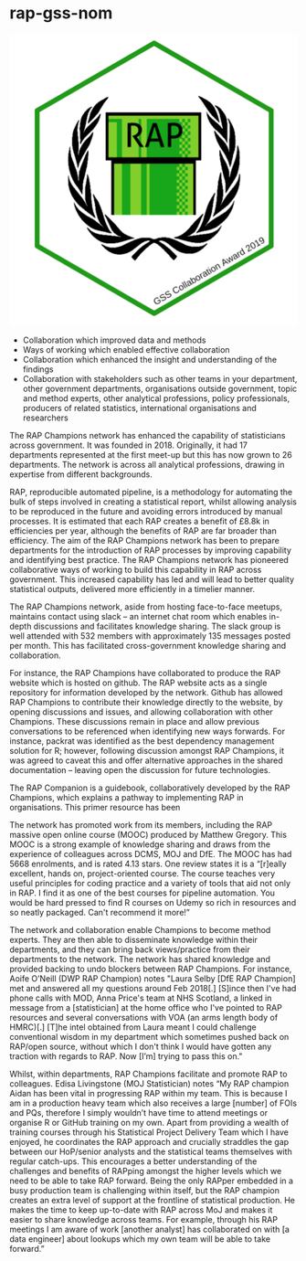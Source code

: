 # rap-gss-nom

![RAP Win Badge - (c) Matt Dray](RAPwin.png)

* Collaboration which improved data and methods
*	Ways of working which enabled effective collaboration
*	Collaboration which enhanced the insight and understanding of the findings
*	Collaboration with stakeholders such as other teams in your department, other government departments, organisations outside government, topic and method experts, other analytical professions, policy professionals, producers of related statistics, international organisations and researchers

The RAP Champions network has enhanced the capability of statisticians across government. 
It was founded in 2018.
Originally, it had 17 departments represented at the first meet-up but this has now grown to 26 departments.
The network is across all analytical professions, drawing in expertise from different backgrounds. 

RAP, reproducible automated pipeline, is a methodology for automating the bulk of steps involved in creating a statistical report, whilst allowing analysis to be reproduced in the future and avoiding errors introduced by manual processes. 
It is estimated that each RAP creates a benefit of £8.8k in efficiencies per year, although the benefits of RAP are far broader than efficiency.
The aim of the RAP Champions network has been to prepare departments for the introduction of RAP processes by improving capability and identifying best practice. 
The RAP Champions network has pioneered collaborative ways of working to build this capability in RAP across government. 
This increased capability has led and will lead to better quality statistical outputs, delivered more efficiently in a timelier manner.

The RAP Champions network, aside from hosting face-to-face meetups, maintains contact using slack – an internet chat room which enables in-depth discussions and facilitates knowledge sharing. 
The slack group is well attended with 532 members with approximately 135 messages posted per month. 
This has facilitated cross-government knowledge sharing and collaboration.

For instance, the RAP Champions have collaborated to produce the RAP website which is hosted on github. 
The RAP website acts as a single repository for information developed by the network.
Github has allowed RAP Champions to contribute their knowledge directly to the website, by opening discussions and issues, and allowing collaboration with other Champions. 
These discussions remain in place and allow previous conversations to be referenced when identifying new ways forwards. 
For instance, packrat was identified as the best dependency management solution for R; however, following discussion amongst RAP Champions, it was agreed to caveat this and offer alternative approaches in the shared documentation – leaving open the discussion for future technologies.

The RAP Companion is a guidebook, collaboratively developed by the RAP Champions, which explains a pathway to implementing RAP in organisations.
This primer resource has been 

The network has promoted work from its members, including the RAP massive open online course (MOOC) produced by Matthew Gregory.
This MOOC is a strong example of knowledge sharing and draws from the experience of colleagues across DCMS, MOJ and DfE.
The MOOC has had 5668 enrolments, and is rated 4.13 stars.
One review states it is a “\[r]eally excellent, hands on, project-oriented course.
The course teaches very useful principles for coding practice and a variety of tools that aid not only in RAP.
I find it as one of the best courses for pipeline automation. 
You would be hard pressed to find R courses on Udemy so rich in resources and so neatly packaged. 
Can't recommend it more!”

The network and collaboration enable Champions to become method experts. 
They are then able to disseminate knowledge within their departments, and they can bring back views/practice from their departments to the network. 
The network has shared knowledge and provided backing to undo blockers between RAP Champions. 
For instance, Aoife O’Neill (DWP RAP Champion) notes "Laura Selby \[DfE RAP Champion] met and answered all my questions around Feb 2018\[.] 
\[S]ince then I've had phone calls with MOD, Anna Price's team at NHS Scotland, a linked in message from a \[statistician] at the home office who I've pointed to RAP resources and several conversations with VOA (an arms length body of HMRC)\[.] 
\[T]he intel obtained from Laura meant I could challenge conventional wisdom in my department which sometimes pushed back on RAP/open source, without which I don't think I would have gotten any traction with regards to RAP. 
Now \[I’m] trying to pass this on."

Whilst, within departments, RAP Champions facilitate and promote RAP to colleagues. 
Edisa Livingstone (MOJ Statistician) notes “My RAP champion Aidan has been vital in progressing RAP within my team. 
This is because I am in a production heavy team which also receives a large \[number] of FOIs and PQs, therefore I simply wouldn’t have time to attend meetings or organise R or GitHub training on my own. 
Apart from providing a wealth of training courses through his Statistical Project Delivery Team which I have enjoyed, he coordinates the RAP approach and crucially straddles the gap between our HoP/senior analysts and the statistical teams themselves with regular catch-ups. 
This encourages a better understanding of the challenges and benefits of RAPping amongst the higher levels which we need to be able to take RAP forward. 
Being the only RAPper embedded in a busy production team is challenging within itself, but the RAP champion creates an extra level of support at the frontline of statistical production. 
He makes the time to keep up-to-date with RAP across MoJ and makes it easier to share knowledge across teams. 
For example, through his RAP meetings I am aware of work \[another analyst] has collaborated on with \[a data engineer] about lookups which my own team will be able to take forward.”
